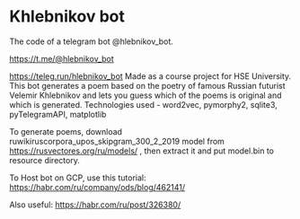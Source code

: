 # Khlebnikov bot
The code of a telegram bot @hlebnikov_bot.

https://t.me/@hlebnikov_bot

https://teleg.run/hlebnikov_bot
Made as a course project for HSE University.
This bot generates a poem based on the poetry of famous Russian futurist Velemir Khlebnikov and lets you guess which of the poems is original and which is generated.
Technologies used - word2vec, pymorphy2, sqlite3, pyTelegramAPI, matplotlib

To generate poems, download ruwikiruscorpora_upos_skipgram_300_2_2019 model from https://rusvectores.org/ru/models/ , then extract it and put model.bin to resource directory.

To Host bot on GCP, use this tutorial: https://habr.com/ru/company/ods/blog/462141/

Also useful: https://habr.com/ru/post/326380/
